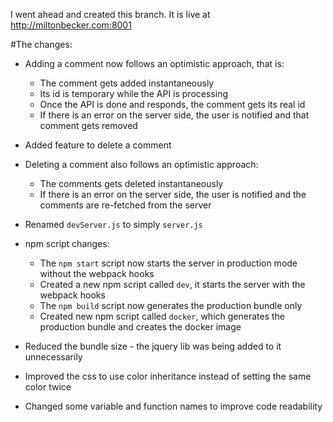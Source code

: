 I went ahead and created this branch.
It is live at http://miltonbecker.com:8001

#The changes:

* Adding a comment now follows an optimistic approach, that is:
  * The comment gets added instantaneously 
  * Its id is temporary while the API is processing
  * Once the API is done and responds, the comment gets its real id  
  * If there is an error on the server side, the user is notified and that comment gets removed

* Added feature to delete a comment

* Deleting a comment also follows an optimistic approach:
  * The comments gets deleted instantaneously
  * If there is an error on the server side, the user is notified and the comments are re-fetched from the server

* Renamed `devServer.js` to simply `server.js`

* npm script changes:
  * The `npm start` script now starts the server in production mode without the webpack hooks
  * Created a new npm script called `dev`, it starts the server with the webpack hooks
  * The `npm build` script now generates the production bundle only
  * Created new npm script called `docker`, which generates the production bundle and creates the docker image

* Reduced the bundle size - the jquery lib was being added to it unnecessarily 

* Improved the css to use color inheritance instead of setting the same color twice

* Changed some variable and function names to improve code readability 
